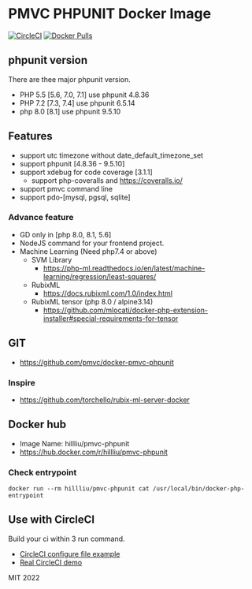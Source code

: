 PMVC PHPUNIT Docker Image
======

[![CircleCI](https://circleci.com/gh/pmvc/docker-pmvc-phpunit/tree/main.svg?style=svg)](https://circleci.com/gh/pmvc/docker-pmvc-phpunit/tree/main)
[![Docker Pulls](https://img.shields.io/docker/pulls/hillliu/pmvc-phpunit.svg)](https://hub.docker.com/r/hillliu/pmvc-phpunit)


## phpunit version

There are thee major phpunit version.
* PHP 5.5 [5.6, 7.0, 7.1] use phpunit 4.8.36
* PHP 7.2 [7.3, 7.4] use phpunit 6.5.14
* php 8.0 [8.1] use phpunit 9.5.10

## Features
* support utc timezone without date_default_timezone_set
* support phpunit [4.8.36 - 9.5.10]
* support xdebug for code coverage [3.1.1]
   * support php-coveralls and https://coveralls.io/
* support pmvc command line
* support pdo-[mysql, pgsql, sqlite]

### Advance feature
* GD only in [php 8.0, 8.1, 5.6]
* NodeJS command for your frontend project.
* Machine Learning (Need php7.4 or above)
   * SVM Library 
      * https://php-ml.readthedocs.io/en/latest/machine-learning/regression/least-squares/
   * RubixML
      * https://docs.rubixml.com/1.0/index.html
   * RubixML tensor (php 8.0 / alpine3.14)
      * https://github.com/mlocati/docker-php-extension-installer#special-requirements-for-tensor

## GIT
   * https://github.com/pmvc/docker-pmvc-phpunit
### Inspire
   * https://github.com/torchello/rubix-ml-server-docker

## Docker hub
   * Image Name: hillliu/pmvc-phpunit
   * https://hub.docker.com/r/hillliu/pmvc-phpunit
### Check entrypoint
```
docker run --rm hillliu/pmvc-phpunit cat /usr/local/bin/docker-php-entrypoint
```

## Use with CircleCI
Build your ci within 3 run command.
   * [CircleCI configure file example](https://github.com/pmvc/generator-php-pmvc-plugin/blob/master/generators/app/templates/_circleci/config.yml)
   * [Real CircleCI demo](https://app.circleci.com/pipelines/github/pmvc/pmvc)

MIT 2022
